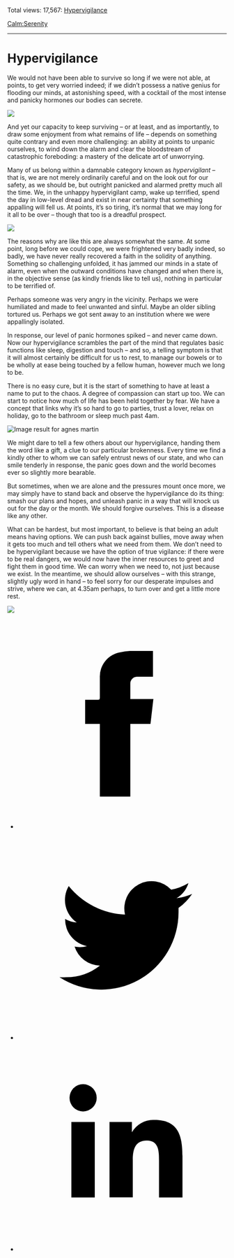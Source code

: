 Total views: 17,567: [Hypervigilance](https://www.theschooloflife.com/thebookoflife/hypervigilance/)

[Calm:](https://www.theschooloflife.com/thebookoflife/category/calm/)[Serenity](https://www.theschooloflife.com/thebookoflife/category/calm/serenity/)

* * *

# Hypervigilance
<style>
						.alignnone {
  display: block;
  margin-left: auto;
  margin-right: auto;
  align: center:
}

.addtoany_share_save_container {
display:none;
}

.wp-block-image {
		display: block;
  margin-left: auto;
  margin-right: auto;
  width: 50%;
}

.aligncenter {
display: block;
  margin-left: auto;
  margin-right: auto;
  align: center:
}

@media only screen and (max-width: 500px) {
  .wp-block-image {
		display: block;
  margin-left: auto;
  margin-right: auto;
  width: 100%;
} }

h1 {max-width: 600px !important;
}
.s18-single-post .content-area .site-main article .post-cat-header-display + .old-wrapper p {
    font-size: 1.200em
}
						</style>

We would not have been able to survive so long if we were not able, at points, to get very worried indeed; if we didn’t possess a native genius for flooding our minds, at astonishing speed, with a cocktail of the most intense and panicky hormones our bodies can secrete.

![](https://www.theschooloflife.com/thebookoflife/wp-content/uploads/2018/05/friendship_1963_1-1.jpg)

And yet our capacity to keep surviving – or at least, and as importantly, to draw some enjoyment from what remains of life – depends on something quite contrary and even more challenging: an ability at points to unpanic ourselves, to wind down the alarm and clear the bloodstream of catastrophic foreboding: a mastery of the delicate art of unworrying.

Many of us belong within a damnable category known as _hypervigilant_ – that is, we are not merely ordinarily careful and on the look out for our safety, as we should be, but outright panicked and alarmed pretty much all the time. We, in the unhappy hypervigilant camp, wake up terrified, spend the day in low-level dread and exist in near certainty that something appalling will fell us. At points, it’s so tiring, it’s normal that we may long for it all to be over – though that too is a dreadful prospect.

![](https://www.theschooloflife.com/thebookoflife/wp-content/uploads/2018/05/aspiration-1960.jpg)

The reasons why are like this are always somewhat the same. At some point, long before we could cope, we were frightened very badly indeed, so badly, we have never really recovered a faith in the solidity of anything. Something so challenging unfolded, it has jammed our minds in a state of alarm, even when the outward conditions have changed and when there is, in the objective sense (as kindly friends like to tell us), nothing in particular to be terrified of.

Perhaps someone was very angry in the vicinity. Perhaps we were humiliated and made to feel unwanted and sinful. Maybe an older sibling tortured us. Perhaps we got sent away to an institution where we were appallingly isolated.

In response, our level of panic hormones spiked – and never came down. Now our hypervigilance scrambles the part of the mind that regulates basic functions like sleep, digestion and touch – and so, a telling symptom is that it will almost certainly be difficult for us to rest, to manage our bowels or to be wholly at ease being touched by a fellow human, however much we long to be.

There is no easy cure, but it is the start of something to have at least a name to put to the chaos. A degree of compassion can start up too. We can start to notice how much of life has been held together by fear. We have a concept that links why it’s so hard to go to parties, trust a lover, relax on holiday, go to the bathroom or sleep much past 4am.

![Image result for agnes martin](https://uploads7.wikiart.org/images/agnes-martin/rain-study-1960.jpg)

We might dare to tell a few others about our hypervigilance, handing them the word like a gift, a clue to our particular brokenness. Every time we find a kindly other to whom we can safely entrust news of our state, and who can smile tenderly in response, the panic goes down and the world becomes ever so slightly more bearable.

But sometimes, when we are alone and the pressures mount once more, we may simply have to stand back and observe the hypervigilance do its thing: smash our plans and hopes, and unleash panic in a way that will knock us out for the day or the month. We should forgive ourselves. This is a disease like any other.

What can be hardest, but most important, to believe is that being an adult means having options. We can push back against bullies, move away when it gets too much and tell others what we need from them. We don’t need to be hypervigilant because we have the option of true vigilance: if there were to be real dangers, we would now have the inner resources to greet and fight them in good time. We can worry when we need to, not just because we exist. In the meantime, we should allow ourselves – with this strange, slightly ugly word in hand – to feel sorry for our desperate impulses and strive, where we can, at 4.35am perhaps, to turn over and get a little more rest.

[![](https://img.youtube.com/vi/oXfY-fTZn1s/0.jpg)](https://www.youtube.com/embed/oXfY-fTZn1s '')
<style>
    .iframe-class { display: block !important; }
</style>

- [<svg xmlns="http://www.w3.org/2000/svg" viewbox="0 0 26 26"><title>Facebook</title>
                    <g>
                        <path d="M8.38,10H9.92c.2,0,.29,0,.29-.28,0-.82,0-1.64,0-2.46a3.05,3.05,0,0,1,2.57-3.15A7.22,7.22,0,0,1,14,3.95c.86,0,1.71,0,2.57,0h.25v3.2h-2A.85.85,0,0,0,14,8c0,.62,0,1.24,0,1.91h2.87L16.51,13H14v9H10.21V13H8.38Z"></path>
                    </g>
                </svg>](http://www.facebook.com/sharer/sharer.php?u=https://www.theschooloflife.com/thebookoflife/hypervigilance/)
- [<svg xmlns="http://www.w3.org/2000/svg" viewbox="0 0 26 26"><title>Twitter</title>
                    <path d="M21.69,7.9a6.75,6.75,0,0,1-1.94.53,3.39,3.39,0,0,0,1.48-1.87,6.76,6.76,0,0,1-2.14.82,3.38,3.38,0,0,0-5.75,3.08,9.59,9.59,0,0,1-7-3.53,3.38,3.38,0,0,0,1,4.51A3.36,3.36,0,0,1,5.89,11v0A3.38,3.38,0,0,0,8.6,14.37a3.39,3.39,0,0,1-1.53.06,3.38,3.38,0,0,0,3.15,2.35A6.78,6.78,0,0,1,6,18.22a6.87,6.87,0,0,1-.81,0A9.6,9.6,0,0,0,20,10.08q0-.22,0-.44A6.86,6.86,0,0,0,21.69,7.9Z"></path>
                </svg>](http://twitter.com/share?url=https://www.theschooloflife.com/thebookoflife/hypervigilance/&text=&via=theschooloflife)
- [<svg xmlns="http://www.w3.org/2000/svg" viewbox="0 0 26 26"><title>LinkedIn</title>
<path class="cls-2" d="M6.67,10H9.58v9.36H6.67ZM8.13,5.32A1.69,1.69,0,1,1,6.44,7,1.69,1.69,0,0,1,8.13,5.32"></path><path class="cls-2" d="M11.41,10H14.2v1.28h0A3.06,3.06,0,0,1,17,9.75c2.95,0,3.49,1.94,3.49,4.46v5.14H17.57V14.79c0-1.09,0-2.48-1.51-2.48s-1.75,1.18-1.75,2.4v4.63H11.41Z"></path></svg>](https://www.linkedin.com/shareArticle?mini=true&url=https://www.theschooloflife.com/thebookoflife/hypervigilance/)
